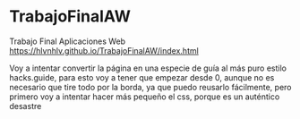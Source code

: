 # TrabajoFinalAW
Trabajo Final Aplicaciones Web
https://hlvnhlv.github.io/TrabajoFinalAW/index.html

Voy a intentar convertir la página en una especie de guía al más puro estilo hacks.guide, para esto voy a tener que empezar desde 0, aunque no es necesario que tire todo por la borda, ya que puedo reusarlo fácilmente, pero primero voy a intentar hacer más pequeño el css, porque es un auténtico desastre
